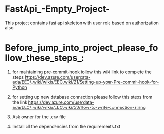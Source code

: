 # FastApi_-Empty_Project-
This project contains fast api skeleton with user role based on authorization also

# Before_jump_into_project_please_follow_these_steps_:

1. for maintaining  pre-commit-hook follow this wiki link to complete the steps
    https://dev.azure.com/userdata-ada/EEC/_wiki/wikis/EEC.wiki/21/Setting-up-your-Pre-commit-hook-for-Python

2. for setting up new database connection please follow this steps from the link
    https://dev.azure.com/userdata-ada/EEC/_wiki/wikis/EEC.wiki/53/How-to-write-connection-string


3. Ask owner for the .env file

4. Install all the dependencies from the requirements.txt
